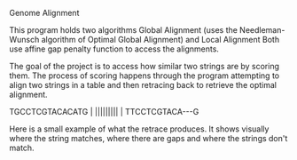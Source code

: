 Genome Alignment

This program holds two algorithms Global Alignment (uses the Needleman-Wunsch algorithm of Optimal Global Alignment) and Local Alignment Both use affine gap penalty function to access the alignments.

The goal of the project is to access how similar two strings are by scoring them. The process of scoring happens through the program attempting to align two strings in a table and then retracing back to retrieve the optimal alignment.

TGCCTCGTACACATG
| |||||||||   |
TTCCTCGTACA---G

Here is a small example of what the retrace produces. It shows visually where the string matches, where there are gaps and where the strings don't match.
